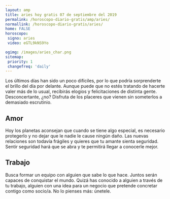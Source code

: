 ```yaml
---
layout: amp
title: aries hoy gratis 07 de septiembre del 2019 
permalink: /horoscopo-diario-gratis/amp/aries/
normallink: /horoscopo-diario-gratis/aries/
home: FALSE
horoscopo:
 signo: aries
 video: eGTL9kNS9Yo

ogimg: /images/aries_char.png
sitemap:
 priority: 1
 changefreq: 'daily'
---
```



Los últimos días han sido un poco difíciles, por lo que podría sorprenderte el brillo del día por delante. Aunque puede que no estés tratando de hacerte valer más de lo usual, recibirás elogios y felicitaciones de distinta gente. Desconcertante, ¿no? Disfruta de los placeres que vienen sin someterlos a demasiado escrutinio.

## Amor

Hoy los planetas aconsejan que cuando se tiene algo especial, es necesario protegerlo y no dejar que le nadie le cause ningún daño. Las nuevas relaciones son todavía frágiles y quieres que tu amante sienta seguridad. Sentir seguridad hará que se abra y te permitirá llegar a conocerle mejor.

## Trabajo

Busca formar un equipo con alguien que sabe lo que hace. Juntos serán capaces de conquistar el mundo. Quizá has conocido a alguien a través de tu trabajo, alguien con una idea para un negocio que pretende concretar contigo como socio/a. No lo pienses más: únetele.